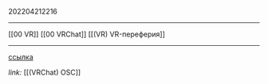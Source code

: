 202204212216
***
[[00 VR]] [[00 VRChat]] [[(VR) VR-переферия]]
***
[ссылка](https://www.reddit.com/r/VRchat/comments/tt3l45/smart_lightbulb_control_through_vrchat_using_osc/)

*link:*
[[(VRChat) OSC]]